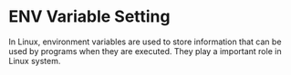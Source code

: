 # ENV Variable Setting

In Linux, environment variables are used to store information that can be used by programs when they are executed. They play a important role in Linux system.